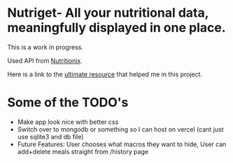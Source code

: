 # Nutriget- All your nutritional data, meaningfully displayed in one place.

This is a work in progress. 

Used API from [Nutritionix](https://www.nutritionix.com/business/api). 

Here is a link to the [ultimate resource](https://www.youtube.com/watch?v=dQw4w9WgXcQ) that helped me in this project.

# Some of the TODO's
- Make app look nice with better css
- Switch over to mongodb or something so I can host on vercel (cant just use sqlite3 and db file)
- Future Features: User chooses what macros they want to hide, User can add+delete meals straight from /history page
